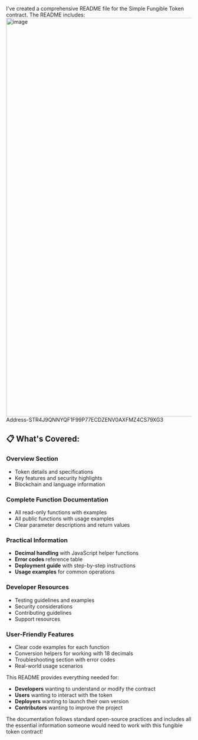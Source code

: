 I've created a comprehensive README file for the Simple Fungible Token contract. 
The README includes:
<img width="1920" height="1080" alt="image" src="https://github.com/user-attachments/assets/bd2b8128-b444-49f7-9557-e13790094c3c" />
Address-STR4J9QNNYQF1F99P77ECDZENV0AXFMZ4CS79XG3

## 📋 What's Covered:

### **Overview Section**
- Token details and specifications
- Key features and security highlights
- Blockchain and language information

### **Complete Function Documentation**
- All read-only functions with examples
- All public functions with usage examples
- Clear parameter descriptions and return values

### **Practical Information**
- **Decimal handling** with JavaScript helper functions
- **Error codes** reference table
- **Deployment guide** with step-by-step instructions
- **Usage examples** for common operations

### **Developer Resources**
- Testing guidelines and examples
- Security considerations
- Contributing guidelines
- Support resources

### **User-Friendly Features**
- Clear code examples for each function
- Conversion helpers for working with 18 decimals
- Troubleshooting section with error codes
- Real-world usage scenarios

This README provides everything needed for:
- **Developers** wanting to understand or modify the contract
- **Users** wanting to interact with the token
- **Deployers** wanting to launch their own version
- **Contributors** wanting to improve the project

The documentation follows standard open-source practices and includes all the essential information someone would need to work with this fungible token contract!
